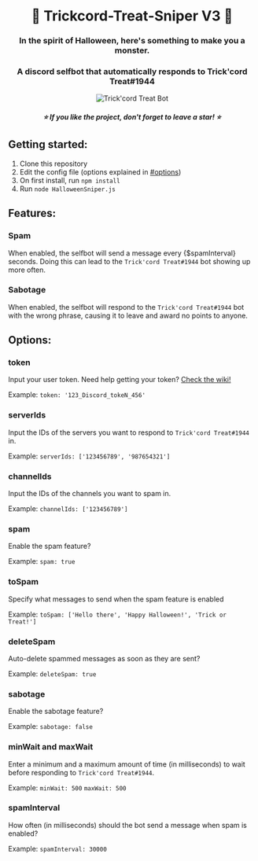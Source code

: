 <h1 align="center">🎃 Trickcord-Treat-Sniper V3 🎃</h1>
<h3 align="center">In the spirit of Halloween, here's something to make you a monster.</h3>

<h3 align="center">A discord selfbot that automatically responds to Trick'cord Treat#1944</h3>

<p align="center">
  <img src="https://miro.medium.com/max/700/1*znYs3T_o7yLyBwY4rPHSvQ.png" alt="Trick'cord Treat Bot"/>
</p>

<h5 align="center">⭐ If you like the project, don't forget to leave a star! ⭐</h5>

## Getting started:
1. Clone this repository
2. Edit the config file (options explained in [#options](#options))
3. On first install, run `npm install`
4. Run `node HalloweenSniper.js`

## Features:

### Spam

When enabled, the selfbot will send a message every {$spamInterval} seconds. Doing this can lead to the `Trick'cord Treat#1944` bot showing up more often.

### Sabotage

When enabled, the selfbot will respond to the `Trick'cord Treat#1944` bot with the wrong phrase, causing it to leave and award no points to anyone.

## Options:

### token
Input your user token. Need help getting your token? [Check the wiki!](https://github.com/ethankrein/Trickcord-Treat-Sniper/wiki/Getting-Your-Discord-Token)

Example: `token: '123_Discord_tokeN_456'`

### serverIds
Input the IDs of the servers you want to respond to `Trick'cord Treat#1944` in.

Example: `serverIds: ['123456789', '987654321']`

### channelIds
Input the IDs of the channels you want to spam in.

Example: `channelIds: ['123456789']`

### spam
Enable the spam feature?

Example: `spam: true`

### toSpam
Specify what messages to send when the spam feature is enabled

Example: `toSpam: ['Hello there', 'Happy Halloween!', 'Trick or Treat!']`

### deleteSpam
Auto-delete spammed messages as soon as they are sent?

Example: `deleteSpam: true`

### sabotage
Enable the sabotage feature?

Example: `sabotage: false`

### minWait and maxWait
Enter a minimum and a maximum amount of time (in milliseconds) to wait before responding to `Trick'cord Treat#1944`.

Example: `minWait: 500` `maxWait: 500`

### spamInterval
How often (in milliseconds) should the bot send a message when spam is enabled?

Example: `spamInterval: 30000`
